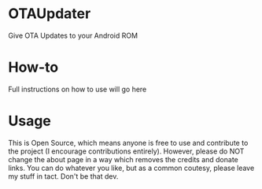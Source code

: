OTAUpdater
==========

Give OTA Updates to your Android ROM

How-to
======
Full instructions on how to use will go here

Usage
=====

This is Open Source, which means anyone is free to use and contribute to the project (I encourage contributions entirely). However, please do NOT change the about page in a way which removes the credits and donate links. You can do whatever you like, but as a common coutesy, please leave my stuff in tact. Don't be that dev.
